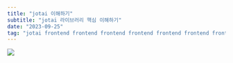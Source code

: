 ```yaml
---
title: "jotai 이해하기"
subtitle: "jotai 라이브러리 핵심 이해하기"
date: "2023-09-25"
tag: "jotai frontend frontend frontend frontend frontend frontend frontend"
---
```


<img src="/images/test.png">